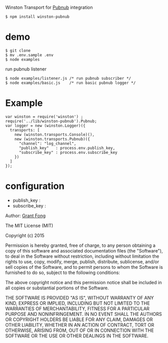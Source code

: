 Winston Transport for [Pubnub](https://www.pubnub.com) integration

    $ npm install winston-pubnub

demo
====

    $ git clone 
    $ mv .env.sample .env
    $ node examples

run pubnub listener

    $ node examples/listener.js /* run pubnub subscriber */
    $ node examples/basic.js    /* run basic pubnub logger */

Example
=======

    var winston = require('winston') ;
    require('../lib/winston-pubnub').Pubnub;
    var logger = new (winston.Logger)({
      transports: [
        new (winston.transports.Console)(),
        new (winston.transports.Pubnub)({
          "channel": "log_channel",
          "publish_key"   : process.env.publish_key,
          "subscribe_key" : process.env.subscribe_key
        })
      ]
    });

configuration
=============
 * publish_key : 
 * subscribe_key : 



Author: [Grant Fong](http://www.fb.com/grantchiu)

The MIT License (MIT)

Copyright (c) 2015

Permission is hereby granted, free of charge, to any person obtaining a copy of this software and associated documentation files (the "Software"), to deal in the Software without restriction, including without limitation the rights to use, copy, modify, merge, publish, distribute, sublicense, and/or sell copies of the Software, and to permit persons to whom the Software is furnished to do so, subject to the following conditions:

The above copyright notice and this permission notice shall be included in all copies or substantial portions of the Software.

THE SOFTWARE IS PROVIDED "AS IS", WITHOUT WARRANTY OF ANY KIND, EXPRESS OR IMPLIED, INCLUDING BUT NOT LIMITED TO THE WARRANTIES OF MERCHANTABILITY, FITNESS FOR A PARTICULAR PURPOSE AND NONINFRINGEMENT. IN NO EVENT SHALL THE AUTHORS OR COPYRIGHT HOLDERS BE LIABLE FOR ANY CLAIM, DAMAGES OR OTHER LIABILITY, WHETHER IN AN ACTION OF CONTRACT, TORT OR OTHERWISE, ARISING FROM, OUT OF OR IN CONNECTION WITH THE SOFTWARE OR THE USE OR OTHER DEALINGS IN THE SOFTWARE.